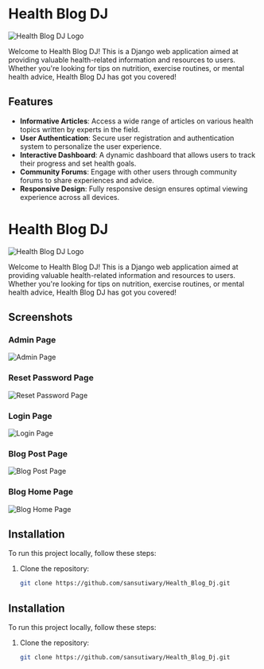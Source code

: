 # Health Blog DJ

![Health Blog DJ Logo](https://example.com/logo.png)

Welcome to Health Blog DJ! This is a Django web application aimed at providing valuable health-related information and resources to users. Whether you're looking for tips on nutrition, exercise routines, or mental health advice, Health Blog DJ has got you covered!

## Features

- **Informative Articles**: Access a wide range of articles on various health topics written by experts in the field.
- **User Authentication**: Secure user registration and authentication system to personalize the user experience.
- **Interactive Dashboard**: A dynamic dashboard that allows users to track their progress and set health goals.
- **Community Forums**: Engage with other users through community forums to share experiences and advice.
- **Responsive Design**: Fully responsive design ensures optimal viewing experience across all devices.


# Health Blog DJ

![Health Blog DJ Logo](https://example.com/logo.png)

Welcome to Health Blog DJ! This is a Django web application aimed at providing valuable health-related information and resources to users. Whether you're looking for tips on nutrition, exercise routines, or mental health advice, Health Blog DJ has got you covered!

## Screenshots

### Admin Page
![Admin Page](https://drive.google.com/uc?export=view&id=1bxxb5F5qQt5CehY1k8vx2qw9mQC51l-X)

### Reset Password Page
![Reset Password Page](https://drive.google.com/uc?export=view&id=19MutpwbFbZ7IJACuZOJTlqiCCaAV1fSz)

### Login Page
![Login Page](https://drive.google.com/uc?export=view&id=18k-oux0W6HwKN138k9u7mM2Ey9dJcI1o)

### Blog Post Page
![Blog Post Page](https://drive.google.com/uc?export=view&id=1QqcvgsCSTi22XT8DTVKBSNJbde8sVQqe)

### Blog Home Page
![Blog Home Page](https://drive.google.com/uc?export=view&id=1a803zoHEbdrw0vcKvWCjIezuynDK3RtI)

## Installation

To run this project locally, follow these steps:

1. Clone the repository:
   ```bash
   git clone https://github.com/sansutiwary/Health_Blog_Dj.git

## Installation

To run this project locally, follow these steps:

1. Clone the repository:
   ```bash
   git clone https://github.com/sansutiwary/Health_Blog_Dj.git
